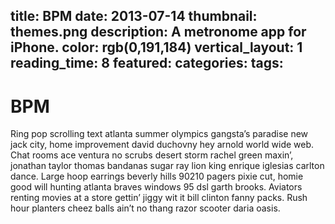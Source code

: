 title: BPM
date: 2013-07-14
thumbnail: themes.png
description: A metronome app for iPhone.
color: rgb(0,191,184)
vertical_layout: 1
reading_time: 8
featured:
categories:
tags:
---

# BPM

Ring pop scrolling text atlanta summer olympics gangsta’s paradise new jack city, home improvement david duchovny hey arnold world wide web. Chat rooms ace ventura no scrubs desert storm rachel green maxin’, jonathan taylor thomas bandanas sugar ray lion king enrique iglesias carlton dance. Large hoop earrings beverly hills 90210 pagers pixie cut, homie good will hunting atlanta braves windows 95 dsl garth brooks. Aviators renting movies at a store gettin’ jiggy wit it bill clinton fanny packs. Rush hour planters cheez balls ain’t no thang razor scooter daria oasis.

<img class="default" src="v1.png" alt="">
<img class="left" src="kerning.png" alt="">
<img class="wide" src="themes.png" alt="">
<img class="left" src="app-icon.png" alt="">